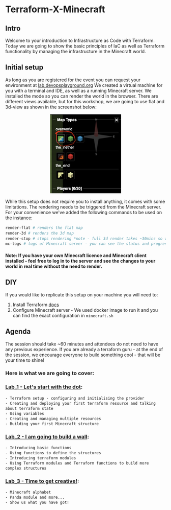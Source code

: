 # Terraform-X-Minecraft
## Intro

Welcome to your introduction to Infrastructure as Code with Terraform. Today we are going to show the basic principles of IaC as well as Terraform functionality by managing the infrastructure in the Minecraft world. 

## Initial setup

As long as you are registered for the event you can request your environment at [lab.devopsplayground.org](https://lab.devopsplayground.org/)
We created a virtual machine for you with a terminal and IDE, as well as a running Minecraft server. We installed the mode so you can render the world in the browser. There are different views available, but for this workshop, we are going to use flat and 3d-view as shown in the screenshot below:

<p align="center">
  <img src="./lab_1/images/mc-map.png" />
</p>

While this setup does not require you to install anything, it comes with some limitations. The rendering needs to be triggered from the Minecraft server. For your convenience we've added the following commands to be used on the instance:

```bash
render-flat # renders the flat map
render-3d # renders the 3d map
render-stop # stops rendering *note - full 3d render takes ~30mins so we advise you to build any 3d structure near the spawn point (152,64,152), rendering is executed in the radius of the spawn so you should see the results in a few minutes if you build there
mc-logs # logs of Minecraft server - you can see the status and progress of your rendering, as well as any calls terraform, makes to the server
```
#### <b>Note:</b> If you have your own Minecraft licence and Minecraft client installed - feel free to log in to the server and see the changes to your world in real time without the need to render.

## DIY
If you would like to replicate this setup on your machine you will need to:
1. Install Terraform [docs](https://developer.hashicorp.com/terraform/tutorials/aws-get-started/install-cli)
2. Configure Minecraft server - We used docker image to run it and you can find the exact configuration in `minecraft.sh`

## Agenda
The session should take ~60 minutes and attendees do not need to have any previous experience. If you are already a terraform guru - at the end of the session, we encourage everyone to build something cool - that will be your time to shine!

### <b>Here is what we are going to cover:</b>

### [Lab_1 - Let's start with the dot](./lab_1/README.md): 

    - Terraform setup - configuring and initialising the provider
    - Creating and deploying your first terraform resource and talking about terraform state
    - Using variables
    - Creating and managing multiple resources
    - Building your first Minecraft structure
    
### [Lab_2 - I am going to build a wall](./lab_2/README.md):

    - Introducing basic functions
    - Using functions to define the structures
    - Introducing terraform modules
    - Using Terraform modules and Terraform functions to build more complex structures 

### [Lab_3 -  Time to get creative!](./lab_3/README.md):

    - Minecraft alphabet 
    - Panda module and more...
    - Show us what you have got!
